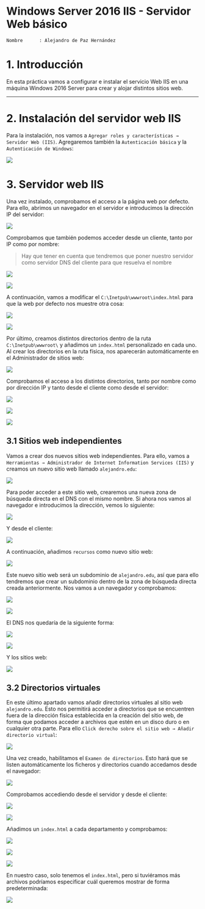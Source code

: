 # Windows Server 2016 IIS - Servidor Web básico

```
Nombre      : Alejandro de Paz Hernández
```

# 1. Introducción

En esta práctica vamos a configurar e instalar el servicio Web IIS en una máquina Windows 2016 Server para crear y alojar distintos sitios web.

---

# 2. Instalación del servidor web IIS

Para la instalación, nos vamos a `Agregar roles y características → Servidor Web (IIS)`. Agregaremos también la `Autenticación básica` y la `Autenticación de Windows`:

![](img/3.png)

# 3. Servidor web IIS 

Una vez instalado, comprobamos el acceso a la página web por defecto. Para ello, abrimos un navegador en el servidor e introducimos la dirección IP del servidor:

![](img/4.png)

Comprobamos que también podemos acceder desde un cliente, tanto por IP como por nombre:

> Hay que tener en cuenta que tendremos que poner nuestro servidor como servidor DNS del cliente para que resuelva el nombre

![](img/5.png)

![](img/6.png)

A continuación, vamos a modificar el `C:\Inetpub\wwwroot\index.html` para que la web por defecto nos muestre otra cosa:

![](img/8.png)

![](img/9.png)

Por último, creamos distintos directorios dentro de la ruta `C:\Inetpub\wwwroot\` y añadimos un `index.html` personalizado en cada uno. Al crear los directorios en la ruta física, nos aparecerán automáticamente en el Administrador de sitios web:

![](img/10.png)

Comprobamos el acceso a los distintos directorios, tanto por nombre como por dirección IP y tanto desde el cliente como desde el servidor:

![](img/11.png)

![](img/12.png)

![](img/13.png)

## 3.1 Sitios web independientes

Vamos a crear dos nuevos sitios web independientes. Para ello, vamos a `Herramientas → Administrador de Internet Information Services (IIS)` y creamos un nuevo sitio web llamado `alejandro.edu`:

![](img/17.png)

Para poder acceder a este sitio web, crearemos una nueva zona de búsqueda directa en el DNS con el mismo nombre. Si ahora nos vamos al navegador e introducimos la dirección, vemos lo siguiente:

![](img/18.png)

Y desde el cliente:

![](img/19.png)

A continuación, añadimos `recursos` como nuevo sitio web:

![](img/20.png)

Este nuevo sitio web será un subdominio de `alejandro.edu`, así que para ello tendremos que crear un subdominio dentro de la zona de búsqueda directa creada anteriormente. Nos vamos a un navegador y comprobamos:

![](img/21.png)

![](img/22.png)

El DNS nos quedaría de la siguiente forma:

![](img/24.png)

![](img/25.png)

Y los sitios web:

![](img/23.png)

## 3.2 Directorios virtuales

En este último apartado vamos añadir directorios virtuales al sitio web `alejandro.edu`. Esto nos permitirá acceder a directorios que se encuentren fuera de la dirección física establecida en la creación del sitio web, de forma que podamos acceder a archivos que estén en un disco duro o en cualquier otra parte. Para ello `Click derecho sobre el sitio web → Añadir directorio virtual`:

![](img/26.png)

Una vez creado, habilitamos el `Examen de directorios`. Esto hará que se listen automáticamente los ficheros y directorios cuando accedamos desde el navegador:

![](img/30.png)

Comprobamos accediendo desde el servidor y desde el cliente:

![](img/27.png)

![](img/28.png)

Añadimos un `index.html` a cada departamento y comprobamos:

![](img/31.png)

![](img/32.png)

![](img/33.png)

En nuestro caso, solo tenemos el `index.html`, pero si tuviéramos más archivos podríamos especificar cuál queremos mostrar de forma predeterminada:

![](img/34.png)

